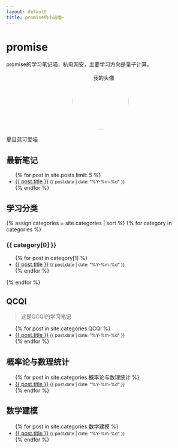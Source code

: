 ```yaml
---
layout: default
title: promise的小站喵~
---
```


# promise

promise的学习笔记喵，杭电网安，主要学习方向是量子计算。
<div style="text-align: center;">
  <img src="{{ '/image/avatar.png' | relative_url }}" alt="我的头像" style="width: 150px; height: 150px; border-radius: 50%; object-fit: cover; margin-bottom: 1rem;">
</div>
夏目蓝可爱喵



## 最新笔记

<ul>
  {% for post in site.posts limit: 5 %}
    <li>
      <a href="{{ post.url | relative_url }}">{{ post.title }}</a>
      <small>{{ post.date | date: "%Y-%m-%d" }}</small>
    </li>
  {% endfor %}
</ul>

## 学习分类

{% assign categories = site.categories | sort %}
{% for category in categories %}
  <h3>{{ category[0] }}</h3>
  <ul>
    {% for post in category[1] %}
      <li>
        <a href="{{ post.url | relative_url }}">{{ post.title }}</a>
        <small>{{ post.date | date: "%Y-%m-%d" }}</small>
      </li>
    {% endfor %}
  </ul>
{% endfor %}



## QCQI

> 这是QCQI的学习笔记

<ul>
  {% for post in site.categories.QCQI %}
    <li>
      <a href="{{ post.url | relative_url }}">{{ post.title }}</a>
      <small>{{ post.date | date: "%Y-%m-%d" }}</small>
    </li>
  {% endfor %}
</ul>

## 概率论与数理统计

<ul>
  {% for post in site.categories.概率论与数理统计 %}
    <li>
      <a href="{{ post.url | relative_url }}">{{ post.title }}</a>
      <small>{{ post.date | date: "%Y-%m-%d" }}</small>
    </li>
  {% endfor %}
</ul>

## 数学建模

<ul>
  {% for post in site.categories.数学建模 %}
    <li>
      <a href="{{ post.url | relative_url }}">{{ post.title }}</a>
      <small>{{ post.date | date: "%Y-%m-%d" }}</small>
    </li>
  {% endfor %}
</ul>